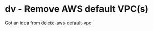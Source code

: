 # dv - Remove AWS default VPC(s)

Got an idea from [delete-aws-default-vpc](https://github.com/davidobrien1985/delete-aws-default-vpc).
